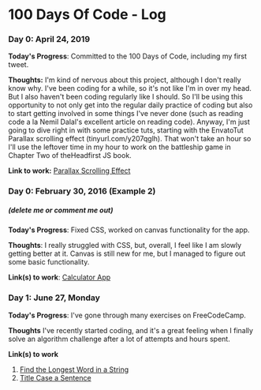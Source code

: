 # 100 Days Of Code - Log

### Day 0: April 24, 2019


**Today's Progress**: Committed to the 100 Days of Code, including my first tweet.

**Thoughts:** I'm kind of nervous about this project, although I don't really know why. I've been coding for a while, so it's not like I'm in over my head. But I also haven't been coding regularly like I should. So I'll be using this opportunity to not only get into the regular daily practice of coding but also to start getting involved in some things I've never done (such as reading code a la Nemil Dalal's excellent article on reading code). Anyway, I'm just going to dive right in with some practice tuts, starting with the EnvatoTut Parallax scrolling effect (tinyurl.com/y207qglh). That won't take an hour so I'll use the leftover time in my hour to work on the battleship game in Chapter Two of theHeadfirst JS book.

**Link to work:** [Parallax Scrolling Effect](http://www.example.com)

### Day 0: February 30, 2016 (Example 2)
##### (delete me or comment me out)

**Today's Progress**: Fixed CSS, worked on canvas functionality for the app.

**Thoughts**: I really struggled with CSS, but, overall, I feel like I am slowly getting better at it. Canvas is still new for me, but I managed to figure out some basic functionality.

**Link(s) to work**: [Calculator App](http://www.example.com)


### Day 1: June 27, Monday

**Today's Progress**: I've gone through many exercises on FreeCodeCamp.

**Thoughts** I've recently started coding, and it's a great feeling when I finally solve an algorithm challenge after a lot of attempts and hours spent.

**Link(s) to work**
1. [Find the Longest Word in a String](https://www.freecodecamp.com/challenges/find-the-longest-word-in-a-string)
2. [Title Case a Sentence](https://www.freecodecamp.com/challenges/title-case-a-sentence)
